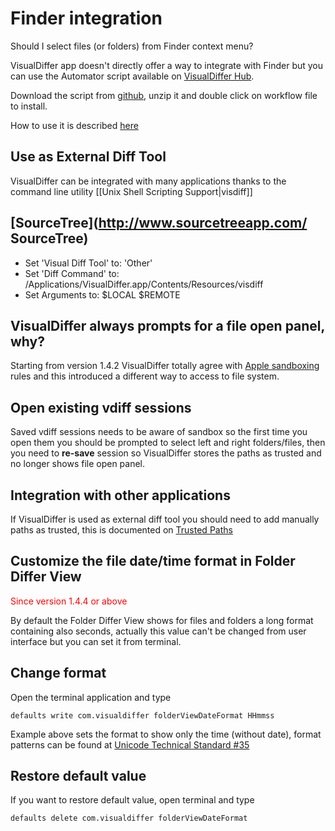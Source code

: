 Finder integration
==================

Should I select files (or folders) from Finder context menu?

VisualDiffer app doesn't directly offer a way to integrate with Finder but you can use the Automator script available on [VisualDiffer Hub](https://github.com/visualdiffer).

Download the script from [github](https://github.com/visualdiffer/scripts/downloads), unzip it and double click on workflow file to install.

How to use it is described [here](https://github.com/visualdiffer/scripts)

Use as External Diff Tool
-------------------------

VisualDiffer can be integrated with many applications thanks to the command line utility [[Unix Shell Scripting Support|visdiff]]

[SourceTree](http://www.sourcetreeapp.com/ SourceTree)
------------------------------------------------------

- Set 'Visual Diff Tool' to: 'Other'
- Set 'Diff Command' to: /Applications/VisualDiffer.app/Contents/Resources/visdiff
- Set Arguments to: $LOCAL $REMOTE

VisualDiffer always prompts for a file open panel, why?
-------------------------------------------------------

Starting from version 1.4.2 VisualDiffer totally agree with 
[Apple sandboxing](http://developer.apple.com/library/mac/#documentation/Security/Conceptual/AppSandboxDesignGuide/AboutAppSandbox/AboutAppSandbox.html) rules and this introduced a different way to access to file system.

Open existing vdiff sessions
----------------------------
Saved vdiff sessions needs to be aware of sandbox so the first time you open them you should be prompted to select left and right folders/files, then you need to **re-save** session so VisualDiffer stores the paths as trusted and no longer shows file open panel.

Integration with other applications
-----------------------------------
If VisualDiffer is used as external diff tool you should need to add manually paths as trusted, this is documented on [Trusted Paths](trustedPaths)

Customize the file date/time format in Folder Differ View
---------------------------------------------------------
<span style="color:red">Since version 1.4.4 or above</span>

By default the Folder Differ View shows for files and folders a long format containing also seconds, actually this value can't be changed from user interface but you can set it from terminal.

Change format
-------------
Open the terminal application and type

    defaults write com.visualdiffer folderViewDateFormat HHmmss

Example above sets the format to show only the time (without date), format patterns can be found at [Unicode Technical Standard #35](http://unicode.org/reports/tr35/tr35-6.html#Date_Format_Patterns)

Restore default value
---------------------

If you want to restore default value, open terminal and type

    defaults delete com.visualdiffer folderViewDateFormat
